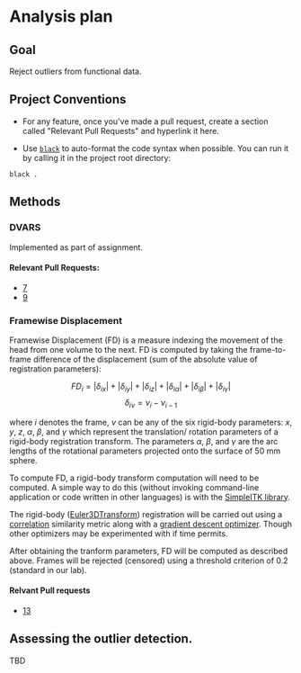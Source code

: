 # Analysis plan

## Goal

Reject outliers from functional data.

## Project Conventions

- For any feature, once you've made a pull request, create
a section called "Relevant Pull Requests" and hyperlink it here.

- Use [`black`](https://black.readthedocs.io/en/stable/index.html) 
to auto-format the code syntax when possible. You can run it by
calling it in the project root directory:

```
black .
```

## Methods

### DVARS

Implemented as part of assignment.

#### Relevant Pull Requests:
- [7](https://github.com/nipraxis-fall-2022/diagnostics-NIL/pull/7)
- [9](https://github.com/nipraxis-fall-2022/diagnostics-NIL/pull/9)

### Framewise Displacement

Framewise Displacement (FD) is a measure indexing the movement of the head from one volume 
to the next. FD is computed by taking the frame-to-frame difference of the
displacement (sum of the absolute value of registration parameters):

$$ FD_{i} = \lvert\delta_{ix}\rvert + \lvert\delta_{iy}\rvert + \lvert\delta_{iz}\rvert + \lvert\delta_{i\alpha}\rvert + \lvert\delta_{i\beta}\rvert + \lvert\delta_{i\gamma}\rvert$$
$$ \delta_{i\nu} = \nu_i - \nu_{i-1} $$

where $i$ denotes the frame, $\nu$ can be any of the six rigid-body parameters: 
$x$, $y$, $z$, $\alpha$, $\beta$, and $\gamma$ which represent the translation/
rotation parameters of a rigid-body registration transform. The parameters 
$\alpha$, $\beta$, and $\gamma$ are the arc lengths of the rotational
parameters projected onto the surface of 50 mm sphere.

To compute FD, a rigid-body transform computation will need to be computed. A simple
way to do this (without invoking command-line application or code written in other languages) is with the [SimpleITK library](https://simpleitk.readthedocs.io/en/master/index.html). 

The rigid-body ([Euler3DTransform](https://simpleitk.org/doxygen/latest/html/classitk_1_1simple_1_1Euler3DTransform.html))
registration will be carried out using a [correlation](https://itk.org/Doxygen/html/classitk_1_1CorrelationImageToImageMetricv4.html) similarity metric along with a [gradient
descent optimizer](https://itk.org/Doxygen/html/classitk_1_1GradientDescentOptimizerv4Template.html). Though other optimizers may be
experimented with if time permits.

After obtaining the tranform parameters, FD will be computed as described above. Frames
will be rejected (censored) using a threshold criterion of 0.2 (standard in our lab).

#### Relvant Pull requests
- [13](https://github.com/nipraxis-fall-2022/diagnostics-NIL/pull/13)

## Assessing the outlier detection.

TBD
